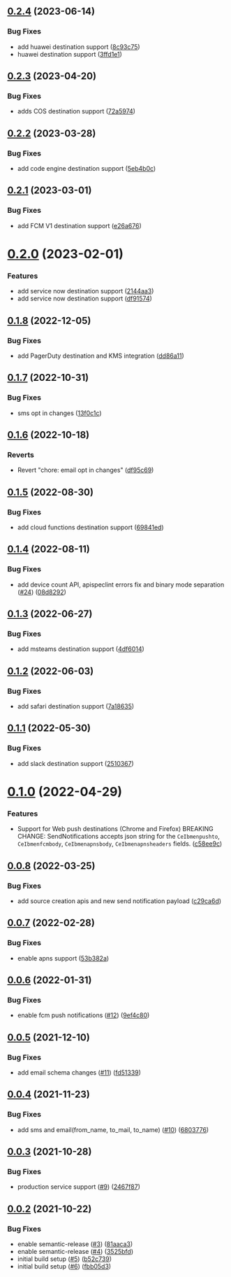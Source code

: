 ## [0.2.4](https://github.com/IBM/event-notifications-node-admin-sdk/compare/v0.2.3...v0.2.4) (2023-06-14)


### Bug Fixes

* add huawei destination support ([8c93c75](https://github.com/IBM/event-notifications-node-admin-sdk/commit/8c93c7581ad60f33c6be4346ec19e97bcab6791a))
* huawei destination support ([3ffd1e1](https://github.com/IBM/event-notifications-node-admin-sdk/commit/3ffd1e1ba058d340e49cee75dff38cccdd29c622))

## [0.2.3](https://github.com/IBM/event-notifications-node-admin-sdk/compare/v0.2.2...v0.2.3) (2023-04-20)


### Bug Fixes

* adds COS destination support ([72a5974](https://github.com/IBM/event-notifications-node-admin-sdk/commit/72a5974134f64ffdff28fca85a39e61c5b6873a5))

## [0.2.2](https://github.com/IBM/event-notifications-node-admin-sdk/compare/v0.2.1...v0.2.2) (2023-03-28)


### Bug Fixes

* add code engine destination support ([5eb4b0c](https://github.com/IBM/event-notifications-node-admin-sdk/commit/5eb4b0cb6cc8cc4f675a0037ba7f24471352b945))

## [0.2.1](https://github.com/IBM/event-notifications-node-admin-sdk/compare/v0.2.0...v0.2.1) (2023-03-01)


### Bug Fixes

* add FCM V1 destination support ([e26a676](https://github.com/IBM/event-notifications-node-admin-sdk/commit/e26a6766f5ac418b85dfce3e953c47a88574bbdd))

# [0.2.0](https://github.com/IBM/event-notifications-node-admin-sdk/compare/v0.1.8...v0.2.0) (2023-02-01)


### Features

* add service now destination support ([2144aa3](https://github.com/IBM/event-notifications-node-admin-sdk/commit/2144aa317182c995eaf9c6ceee36290119b14382))
* add service now destination support ([df91574](https://github.com/IBM/event-notifications-node-admin-sdk/commit/df91574ecda1acf7574dd07ceeb988f19ebb83fa))

## [0.1.8](https://github.com/IBM/event-notifications-node-admin-sdk/compare/v0.1.7...v0.1.8) (2022-12-05)


### Bug Fixes

* add PagerDuty destination and KMS integration ([dd86a11](https://github.com/IBM/event-notifications-node-admin-sdk/commit/dd86a11e660f0da9b2ed391f17792b557a84b73a))

## [0.1.7](https://github.com/IBM/event-notifications-node-admin-sdk/compare/v0.1.6...v0.1.7) (2022-10-31)


### Bug Fixes

* sms opt in changes ([13f0c1c](https://github.com/IBM/event-notifications-node-admin-sdk/commit/13f0c1c9bd7016ced962066a819b760eff8f1b0a))

## [0.1.6](https://github.com/IBM/event-notifications-node-admin-sdk/compare/v0.1.5...v0.1.6) (2022-10-18)


### Reverts

* Revert "chore: email opt in changes" ([df95c69](https://github.com/IBM/event-notifications-node-admin-sdk/commit/df95c69978b9350e1438e4234a704f315cca769d))

## [0.1.5](https://github.com/IBM/event-notifications-node-admin-sdk/compare/v0.1.4...v0.1.5) (2022-08-30)


### Bug Fixes

* add cloud functions destination support ([69841ed](https://github.com/IBM/event-notifications-node-admin-sdk/commit/69841edc33b17928fe6f9c8c9ba4ea1936519c80))

## [0.1.4](https://github.com/IBM/event-notifications-node-admin-sdk/compare/v0.1.3...v0.1.4) (2022-08-11)


### Bug Fixes

* add device count API, apispeclint errors fix and binary mode separation ([#24](https://github.com/IBM/event-notifications-node-admin-sdk/issues/24)) ([08d8292](https://github.com/IBM/event-notifications-node-admin-sdk/commit/08d829268f9689e2fe4d405a48d2556147695b5c))

## [0.1.3](https://github.com/IBM/event-notifications-node-admin-sdk/compare/v0.1.2...v0.1.3) (2022-06-27)


### Bug Fixes

* add msteams destination support ([4df6014](https://github.com/IBM/event-notifications-node-admin-sdk/commit/4df60146a8217e04acb98cad10993be17c53e1c5))

## [0.1.2](https://github.com/IBM/event-notifications-node-admin-sdk/compare/v0.1.1...v0.1.2) (2022-06-03)


### Bug Fixes

* add safari destination support ([7a18635](https://github.com/IBM/event-notifications-node-admin-sdk/commit/7a18635e3886ee38e0a81eb3fea2d6facb8c4e69))

## [0.1.1](https://github.com/IBM/event-notifications-node-admin-sdk/compare/v0.1.0...v0.1.1) (2022-05-30)


### Bug Fixes

* add slack destination support ([2510367](https://github.com/IBM/event-notifications-node-admin-sdk/commit/2510367055d16996b5b1c8e218090e7c1e460313))

# [0.1.0](https://github.com/IBM/event-notifications-node-admin-sdk/compare/v0.0.8...v0.1.0) (2022-04-29)


### Features

* Support for Web push destinations (Chrome and Firefox)  BREAKING CHANGE: SendNotifications accepts json string for the `CeIbmenpushto`, `CeIbmenfcmbody`, `CeIbmenapnsbody`, `CeIbmenapnsheaders` fields. ([c58ee9c](https://github.com/IBM/event-notifications-node-admin-sdk/commit/c58ee9c9b4fe9e0efcbfd38539843e540ec7fc3a))

## [0.0.8](https://github.com/IBM/event-notifications-node-admin-sdk/compare/v0.0.7...v0.0.8) (2022-03-25)


### Bug Fixes

* add source creation apis and new send notification payload ([c29ca6d](https://github.com/IBM/event-notifications-node-admin-sdk/commit/c29ca6d5933c109c163b58af24c470ba24d2e83f))

## [0.0.7](https://github.com/IBM/event-notifications-node-admin-sdk/compare/v0.0.6...v0.0.7) (2022-02-28)


### Bug Fixes

* enable apns support ([53b382a](https://github.com/IBM/event-notifications-node-admin-sdk/commit/53b382a879342c69a8337df366a16112105a9c88))

## [0.0.6](https://github.com/IBM/event-notifications-node-admin-sdk/compare/v0.0.5...v0.0.6) (2022-01-31)


### Bug Fixes

* enable fcm push notifications ([#12](https://github.com/IBM/event-notifications-node-admin-sdk/issues/12)) ([9ef4c80](https://github.com/IBM/event-notifications-node-admin-sdk/commit/9ef4c801f2004698c731241e3e54aca98579fb78))

## [0.0.5](https://github.com/IBM/event-notifications-node-admin-sdk/compare/v0.0.4...v0.0.5) (2021-12-10)


### Bug Fixes

* add email schema changes ([#11](https://github.com/IBM/event-notifications-node-admin-sdk/issues/11)) ([fd51339](https://github.com/IBM/event-notifications-node-admin-sdk/commit/fd51339b5c4b954b6e0736fc42288d27b4c55dae))

## [0.0.4](https://github.com/IBM/event-notifications-node-admin-sdk/compare/v0.0.3...v0.0.4) (2021-11-23)


### Bug Fixes

* add sms and email(from_name, to_mail, to_name) ([#10](https://github.com/IBM/event-notifications-node-admin-sdk/issues/10)) ([6803776](https://github.com/IBM/event-notifications-node-admin-sdk/commit/6803776f0eea57ffded44eebab6bfc26e5575e01))

## [0.0.3](https://github.com/IBM/event-notifications-node-admin-sdk/compare/v0.0.2...v0.0.3) (2021-10-28)


### Bug Fixes

* production service support ([#9](https://github.com/IBM/event-notifications-node-admin-sdk/issues/9)) ([2467f87](https://github.com/IBM/event-notifications-node-admin-sdk/commit/2467f871025d87c70f7f44b138b211964f3270af))

## [0.0.2](https://github.com/IBM/event-notifications-node-admin-sdk/compare/v0.0.1...v0.0.2) (2021-10-22)


### Bug Fixes

* enable semantic-release ([#3](https://github.com/IBM/event-notifications-node-admin-sdk/issues/3)) ([81aaca3](https://github.com/IBM/event-notifications-node-admin-sdk/commit/81aaca31e1104ef3809486cbe7fa9afc59858478))
* enable semantic-release ([#4](https://github.com/IBM/event-notifications-node-admin-sdk/issues/4)) ([3525bfd](https://github.com/IBM/event-notifications-node-admin-sdk/commit/3525bfd137c501421fdea35dd67f7f9ab57dc729))
* initial build setup ([#5](https://github.com/IBM/event-notifications-node-admin-sdk/issues/5)) ([b52c739](https://github.com/IBM/event-notifications-node-admin-sdk/commit/b52c73943f193024302b7f4b50d326f3bce4339f))
* initial build setup ([#6](https://github.com/IBM/event-notifications-node-admin-sdk/issues/6)) ([fbb05d3](https://github.com/IBM/event-notifications-node-admin-sdk/commit/fbb05d3a66473ba1b29cf7e8f60eae81b18d0d0e))
